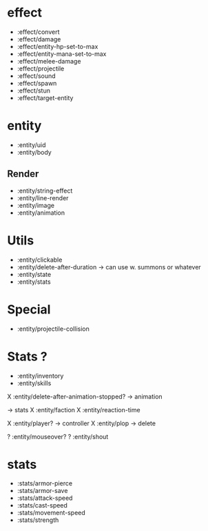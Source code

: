 # effect
* :effect/convert
* :effect/damage
* :effect/entity-hp-set-to-max
* :effect/entity-mana-set-to-max
* :effect/melee-damage
* :effect/projectile
* :effect/sound
* :effect/spawn
* :effect/stun
* :effect/target-entity

# entity
* :entity/uid
* :entity/body

## Render
* :entity/string-effect
* :entity/line-render
* :entity/image
* :entity/animation

# Utils
* :entity/clickable
* :entity/delete-after-duration -> can use w. summons or whatever
* :entity/state
* :entity/stats

# Special
* :entity/projectile-collision

# Stats ?
* :entity/inventory
* :entity/skills

X :entity/delete-after-animation-stopped? -> animation

-> stats
X :entity/faction
X :entity/reaction-time

X :entity/player? -> controller
X :entity/plop -> delete

? :entity/mouseover?
? :entity/shout

# stats
* :stats/armor-pierce
* :stats/armor-save
* :stats/attack-speed
* :stats/cast-speed
* :stats/movement-speed
* :stats/strength
